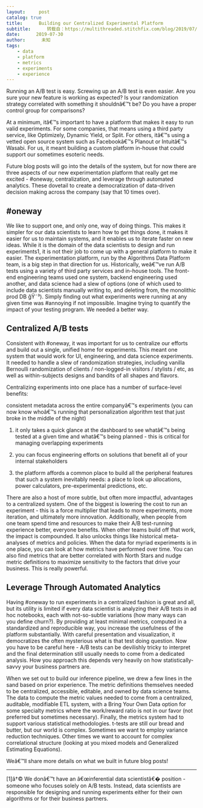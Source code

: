 ```yaml
---
layout:     post
catalog: true
title:      Building our Centralized Experimental Platform
subtitle:      转载自：https://multithreaded.stitchfix.com/blog/2019/07/30/building-centralized-experimental-platform/
date:      2019-07-30
author:      未知
tags:
    - data
    - platform
    - metrics
    - experiments
    - experience
---
```



Running an A/B test is easy. Screwing up an A/B test is even easier. Are you sure your new feature is working as expected? Is your randomization strategy correlated with something it shouldnâ€™t be? Do you have a proper control group for comparisons?

At a minimum, itâ€™s important to have a platform that makes it easy to run valid experiments. For some companies, that means using a third party service, like Optimizely, Dynamic Yield, or Split. For others, itâ€™s using a vetted open source system such as Facebookâ€™s Planout or Intuitâ€™s Wasabi. For us, it meant building a custom platform in-house that could support our sometimes esoteric needs.

Future blog posts will go into the details of the system, but for now there are three aspects of our new experimentation platform that really get me excited - #oneway, centralization, and leverage through automated analytics. These dovetail to create a democratization of data-driven decision making across the company (say that 10 times over).

## #oneway

We like to support one, and only one, way of doing things. This makes it simpler for our data scientists to learn how to get things done, it makes it easier for us to maintain systems, and it enables us to iterate faster on new ideas. While it is the domain of the data scientists to design and run experiments1, it is not their job to come up with a general platform to make it easier. The experimentation platform, run by the Algorithms Data Platform team, is a big step in that direction for us. Historically, weâ€™ve run A/B tests using a variety of third party services and in-house tools. The front-end engineering teams used one system, backend engineering used another, and data science had a slew of options (one of which used to include data scientists manually writing to, and deleting from, the monolithic prod DB ğŸ˜³). Simply finding out what experiments were running at any given time was #annoying if not impossible. Imagine trying to quantify the impact of your testing program. We needed a better way.

## Centralized A/B tests

Consistent with #oneway, it was important for us to centralize our efforts and build out a single, unified home for experiments. This meant one system that would work for UI, engineering, and data science experiments. It needed to handle a slew of randomization strategies, including vanilla Bernoulli randomization of clients / non-logged-in visitors / stylists / etc, as well as within-subjects designs and bandits of all shapes and flavors.

Centralizing experiments into one place has a number of surface-level benefits:


consistent metadata across the entire companyâ€™s experiments (you can now know whoâ€™s running that personalization algorithm test that just broke in the middle of the night)

1. it only takes a quick glance at the dashboard to see whatâ€™s being tested at a given time and whatâ€™s being planned - this is critical for managing overlapping experiments

1. you can focus engineering efforts on solutions that benefit all of your internal stakeholders

1. the platform affords a common place to build all the peripheral features that such a system inevitably needs: a place to look up allocations, power calculators, pre-experimental predictions, etc.


There are also a host of more subtle, but often more impactful, advantages to a centralized system. One of the biggest is lowering the cost to run an experiment - this is a force multiplier that leads to more experiments, more iteration, and ultimately more innovation. Additionally, when people from one team spend time and resources to make their A/B test-running experience better, everyone benefits. When other teams build off that work, the impact is compounded. It also unlocks things like historical meta-analyses of metrics and policies. When the data for myriad experiments is in one place, you can look at how metrics have performed over time. You can also find metrics that are better correlated with North Stars and nudge metric definitions to maximize sensitivity to the factors that drive your business. This is really powerful.

## Leverage Through Automated Analytics

Having #oneway to run experiments in a centralized fashion is great and all, but its utility is limited if every data scientist is analyzing their A/B tests in ad hoc notebooks, each with not-so-subtle variations (how many ways can you define churn?). By providing at least minimal metrics, computed in a standardized and reproducible way, you increase the usefulness of the platform substantially. With careful presentation and visualization, it democratizes the often mysterious what is that test doing question. Now you have to be careful here - A/B tests can be devilishly tricky to interpret and the final determination still usually needs to come from a dedicated analysis. How you approach this depends very heavily on how statistically-savvy your business partners are.

When we set out to build our inference pipeline, we drew a few lines in the sand based on prior experience. The metric definitions themselves needed to be centralized, accessible, editable, and owned by data science teams. The data to compute the metric values needed to come from a centralized, auditable, modifiable ETL system, with a Bring Your Own Data option for some specialty metrics where the work/reward ratio is not in our favor (not preferred but sometimes necessary). Finally, the metrics system had to support various statistical methodologies. t-tests are still our bread and butter, but our world is complex. Sometimes we want to employ variance reduction techniques. Other times we want to account for complex correlational structure (looking at you mixed models and Generalized Estimating Equations).

Weâ€™ll share more details on what we built in future blog posts!

---


[1]â†© We donâ€™t have an â€œinferential data scientistâ€� position - someone who focuses solely on A/B tests. Instead, data scientists are responsible for designing and running experiments either for their own algorithms or for their business partners.
